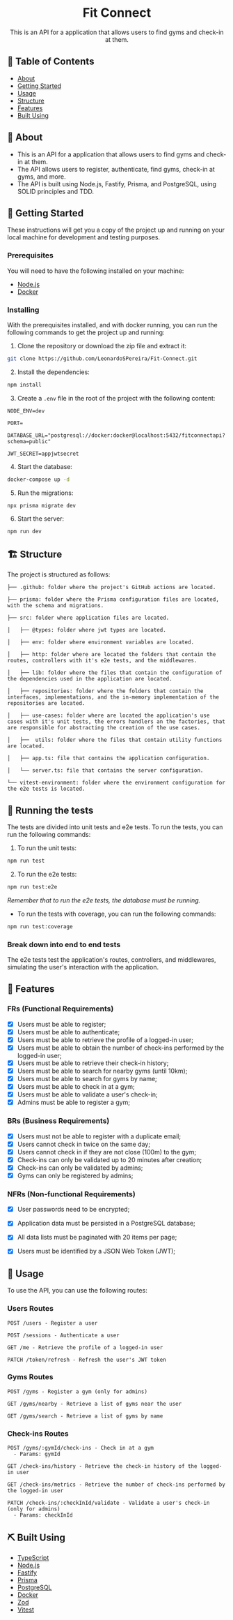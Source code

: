 <h1 align="center">Fit Connect</h1>

<p align="center"> This is an API for a application that allows users to find gyms and check-in at them. 
    <br> 
</p>

## 📝 Table of Contents

- [About](#about)
- [Getting Started](#getting_started)
- [Usage](#usage)
- [Structure](#structure)
- [Features](#features)
- [Built Using](#built_using)

## 🧐 About <a name = "about"></a>
- This is an API for a application that allows users to find gyms and check-in at them.
- The API allows users to register, authenticate, find gyms, check-in at gyms, and more.
- The API is built using Node.js, Fastify, Prisma, and PostgreSQL, using SOLID principles and TDD. 

## 🏁 Getting Started <a name = "getting_started"></a>

These instructions will get you a copy of the project up and running on your local machine for development and testing purposes.

### Prerequisites
You will need to have the following installed on your machine:
- [Node.js](https://nodejs.org/en/)
- [Docker](https://www.docker.com/)

### Installing
With the prerequisites installed, and with docker running, you can run the following commands to get the project up and running:

1. Clone the repository or download the zip file and extract it:
```bash
git clone https://github.com/LeonardoSPereira/Fit-Connect.git
```

2. Install the dependencies:
```bash
npm install
```

3. Create a `.env` file in the root of the project with the following content:
```env
NODE_ENV=dev

PORT=

DATABASE_URL="postgresql://docker:docker@localhost:5432/fitconnectapi?schema=public"

JWT_SECRET=appjwtsecret
```

4. Start the database:
```bash
docker-compose up -d
```

5. Run the migrations:
```bash
npx prisma migrate dev
```

6. Start the server:
```bash
npm run dev
```

## 🏗️ Structure <a name = "structure"></a>
The project is structured as follows:
```
├── .github: folder where the project's GitHub actions are located.

├── prisma: folder where the Prisma configuration files are located, with the schema and migrations.

├── src: folder where application files are located.

│   ├── @types: folder where jwt types are located.

│   ├── env: folder where environment variables are located.

│   ├── http: folder where are located the folders that contain the routes, controllers with it's e2e tests, and the middlewares. 

│   ├── lib: folder where the files that contain the configuration of the dependencies used in the application are located.

│   ├── repositories: folder where the folders that contain the interfaces, implementations, and the in-memory implementation of the repositories are located.

│   ├── use-cases: folder where are located the application's use cases with it's unit tests, the errors handlers an the factories, that are responsible for abstracting the creation of the use cases.

│   ├──  utils: folder where the files that contain utility functions are located.

│   ├── app.ts: file that contains the application configuration.

│   └── server.ts: file that contains the server configuration.

└── vitest-environment: folder where the environment configuration for the e2e tests is located.

```

## 🔧 Running the tests <a name = "tests"></a>
The tests are divided into unit tests and e2e tests. To run the tests, you can run the following commands:

1. To run the unit tests:
```bash
npm run test
```

2. To run the e2e tests:
```bash
npm run test:e2e
```
*Remember that to run the e2e tests, the database must be running.*

- To run the tests with coverage, you can run the following commands:
```bash
npm run test:coverage
```

### Break down into end to end tests
The e2e tests test the application's routes, controllers, and middlewares, simulating the user's interaction with the application.

## 🎈 Features <a name = "features"></a>

### FRs (Functional Requirements)

- [x] Users must be able to register;
- [x] Users must be able to authenticate;
- [x] Users must be able to retrieve the profile of a logged-in user;
- [x] Users must be able to obtain the number of check-ins performed by the logged-in user;
- [x] Users must be able to retrieve their check-in history;
- [x] Users must be able to search for nearby gyms (until 10km);
- [x] Users must be able to search for gyms by name;
- [x] Users must be able to check in at a gym;
- [x] Users must be able to validate a user's check-in;
- [x] Admins must be able to register a gym;

### BRs (Business Requirements)

- [x] Users must not be able to register with a duplicate email;
- [x] Users cannot check in twice on the same day;
- [x] Users cannot check in if they are not close (100m) to the gym;
- [x] Check-ins can only be validated up to 20 minutes after creation;
- [x] Check-ins can only be validated by admins;
- [x] Gyms can only be registered by admins;

### NFRs (Non-functional Requirements)

- [x] User passwords need to be encrypted;
- [x] Application data must be persisted in a PostgreSQL database;
- [x] All data lists must be paginated with 20 items per page;
- [x] Users must be identified by a JSON Web Token (JWT);


## 🎈 Usage <a name="usage"></a>
To use the API, you can use the following routes:

### Users Routes
```
POST /users - Register a user

POST /sessions - Authenticate a user

GET /me - Retrieve the profile of a logged-in user

PATCH /token/refresh - Refresh the user's JWT token
```

### Gyms Routes
```
POST /gyms - Register a gym (only for admins)

GET /gyms/nearby - Retrieve a list of gyms near the user

GET /gyms/search - Retrieve a list of gyms by name
```

### Check-ins Routes
```
POST /gyms/:gymId/check-ins - Check in at a gym
  - Params: gymId

GET /check-ins/history - Retrieve the check-in history of the logged-in user

GET /check-ins/metrics - Retrieve the number of check-ins performed by the logged-in user

PATCH /check-ins/:checkInId/validate - Validate a user's check-in (only for admins)
  - Params: checkInId
```	

## ⛏️ Built Using <a name = "built_using"></a>
- [TypeScript](https://www.typescriptlang.org/)
- [Node.js](https://nodejs.org/en/)
- [Fastify](https://www.fastify.io/)
- [Prisma](https://www.prisma.io/)
- [PostgreSQL](https://www.postgresql.org/)
- [Docker](https://www.docker.com/)
- [Zod](https://zod.dev/)
- [Vitest](https://vitest.dev/)



